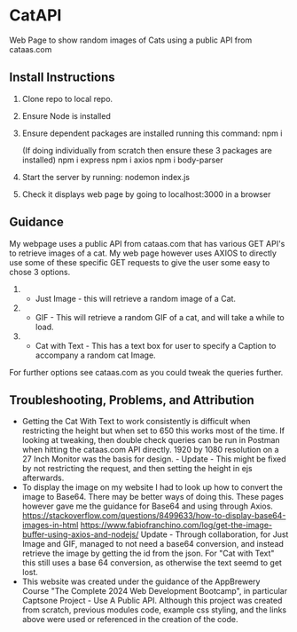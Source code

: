 # CatAPI
Web Page to show random images of Cats using a public API from cataas.com

## Install Instructions

1. Clone repo to local repo.
2. Ensure Node is installed
3. Ensure dependent packages are installed running this command:
    npm i

    (If doing individually from scratch then ensure these 3 packages are installed)
    npm i express
    npm i axios
    npm i body-parser
4. Start the server by running:
    nodemon index.js
5. Check it displays web page by going to localhost:3000 in a browser

## Guidance

My webpage uses a public API from cataas.com that has various GET API's to retrieve images of a cat. My web page however uses AXIOS to directly use some of these specific GET requests to give the user some easy to chose 3 options.
1. - Just Image - this will retrieve a random image of a Cat.
2. - GIF - This will retrieve a random GIF of a cat, and will take a while to load.
3. - Cat with Text - This has a text box for user to specify a Caption to accompany a random cat Image.

For further options see cataas.com as you could tweak the queries further.

## Troubleshooting, Problems, and Attribution

- Getting the Cat With Text to work consistently is difficult when restricting the height but when set to 650 this works most of the time. If looking at tweaking, then double check queries can be run in Postman when hitting the cataas.com API directly. 1920 by 1080 resolution on a 27 Inch Monitor was the basis for design. - Update - This might be fixed by not restricting the request, and then setting the height in ejs afterwards.
- To display the image on my website I had to look up how to convert the image to Base64. There may be better ways of doing this. These pages however gave me the guidance for Base64 and using through Axios.
https://stackoverflow.com/questions/8499633/how-to-display-base64-images-in-html
https://www.fabiofranchino.com/log/get-the-image-buffer-using-axios-and-nodejs/
Update - Through collaboration, for Just Image and GIF, managed to not need a base64 conversion, and instead retrieve the image by getting the id from the json. For "Cat with Text" this still uses a base 64 conversion, as otherwise the text seemd to get lost.
- This website was created under the guidance of the AppBrewery Course "The Complete 2024 Web Development Bootcamp", in particular Captsone Project - Use A Public API. Although this project was created from scratch, previous modules code, example css styling, and the links above were used or referenced in the creation of the code.


